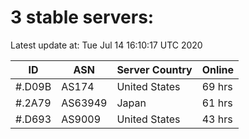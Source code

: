 # 3 stable servers:

Latest update at: Tue Jul 14 16:10:17 UTC 2020

| ID | ASN | Server Country | Online |
| -- | --- | -------------- | ------ |
| #.D09B | AS174 | United States | 69 hrs |
| #.2A79 | AS63949 | Japan | 61 hrs |
| #.D693 | AS9009 | United States | 43 hrs |


